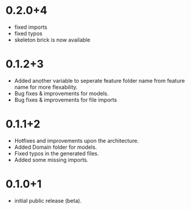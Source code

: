 # 0.2.0+4

- fixed imports
- fixed typos
- skeleton brick is now available

# 0.1.2+3

- Added another variable to seperate feature folder name from feature name for more flexability.
- Bug fixes & improvements for models.
- Bug fixes & improvements for file imports 

# 0.1.1+2

- Hotfixes and improvements upon the architecture.
- Added Domain folder for models.
- Fixed typos in the generated files.
- Added some missing imports. 

# 0.1.0+1

- initial public release (beta).